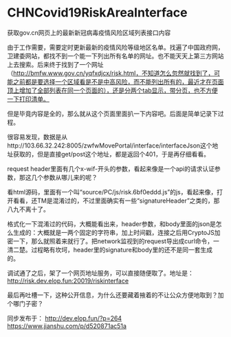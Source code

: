 # CHNCovid19RiskAreaInterface
获取gov.cn网页上的最新新冠病毒疫情风险区域列表接口内容


由于工作需要，需要定时更新最新的疫情风险等级地区名单。找遍了中国政府网，卫建委网站，都找不到一个能一下列出所有名单的网址。也不能天天上第三方网站上去搜索。后来终于找到了一个网址（http://bmfw.www.gov.cn/yqfxdjcx/risk.html，不知道怎么忽然就找到了，可能之前都是要选择一个区域看是不是中高风险，而不能列出所有的，最近才在页面顶上增加了全部列表在同一个页面的），还是分两个tab显示，带分页，也不方便一下打印清单。

但是毕竟内容是全的，那么就从这个页面里面扒一下内容吧。后面是简单记录下过程。

很容易发现，数据是从http://103.66.32.242:8005/zwfwMovePortal/interface/interfaceJson这个地址获取的，但是直接get/post这个地址，都是返回个401，于是再仔细看看。

request header里面有几个x-wif-开头的参数，看起来像是一个api的请求认证参数，那这几个参数从哪儿来的呢？

看html源码，里面有一个叫“source/PC/js/risk.6bf0eddd.js”的js，看起来像，打开看看，还TM是混淆过的，不过里面确实有一些“signatureHeader”之类的，那八九不离十了。

格式化一下混淆过的代码，大概能看出来，header参数，和body里面的json是怎么生成的：大概就是一两个固定的字符串，加上时间戳，连接之后用CryptoJS加密一下，那么就照着来就行了。把network监视到的request导出成curl命令，一清二楚。过程略有坎坷，header里的signature和body里的还不是同一套生成的。

调试通了之后，架了一个网页地址服务，可以直接随便取了。地址是：http://risk.dev.elop.fun:20019/riskinterface

最后再吐槽一下，这种公开信息，为什么还要藏着掖着的不让公众方便地取到？加个哪门子密？

同步发布于： http://dev.elop.fun/?p=264  https://www.jianshu.com/p/d520871ac51a
